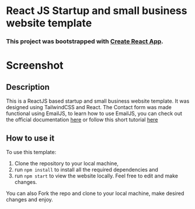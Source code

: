 # React JS Startup and small business website template

### This project was bootstrapped with [Create React App](https://github.com/facebook/create-react-app).

# Screenshot

<!-- ![mld edit](https://user-images.githubusercontent.com/43953425/212030864-cf3aa272-e070-4e1b-8e25-f488ca56873e.png) -->



<!-- The Live demo is available [Here]() -->

## Description

This is a ReactJS based startup and small business website template. 
It was designed using TailwindCSS and React. 
The Contact form was made functional using EmailJS, to learn how to use EmailJS, you can check out the official documentation [here](https://www.emailjs.com/docs/) or follow this short tutorial [here](https://senuravihanjayadeva.medium.com/send-emails-using-react-through-emailjs-a9d4b21193a7) 

## How to use it

To use this template:
1. Clone the repository to your local machine, 
2. run `npm install` to install all the required dependencies and
3. run `npm start` to view the website locally.
Feel free to edit and make changes. 

You can also Fork the repo and clone to your local machine, make desired changes and enjoy.
